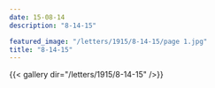 ```yaml
---
date: 15-08-14
description: "8-14-15"

featured_image: "/letters/1915/8-14-15/page 1.jpg"
title: "8-14-15"
---
```


{{< gallery dir="/letters/1915/8-14-15" />}}
